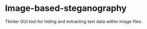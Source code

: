 # Image-based-steganography
Tkinter GUI tool for hiding and extracting text data within image files.
